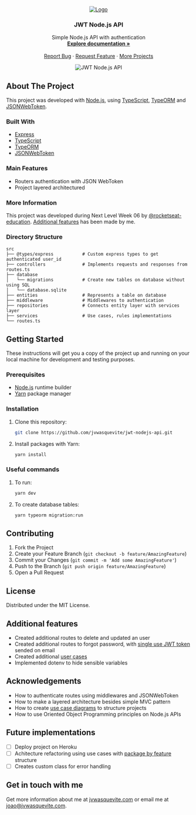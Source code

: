 <br />
<p align="center">
  <a href="https://github.com/jvwasquevite/jwt-nodejs-api">
    <img src="https://jvwasquevite.com/github/logo.png" alt="Logo">
  </a>

  <h3 align="center">JWT Node.js API</h3>

  <p align="center">
    Simple Node.js API with authentication
    <br />
    <a href="https://jvwasquevite.notion.site/NLW06-mission-nodeJS-51a92b212f6d4c958cab2fcf1edbc9f9"><strong>Explore documentation »</strong></a>
    <br />
    <br />
    <a href="https://github.com/jvwasquevite/jwt-nodejs-api/issues">Report Bug</a>
    ·
    <a href="https://github.com/jvwasquevite/jwt-nodejs-api/issues">Request Feature</a>
    ·
    <a href="https://github.com/jvwasquevite?tab=repositories">More Projects</a>
  </p>
</p>

<!-- made at screely.com, with: shadow on, plain regular window, no background, and 80x100px padding -->
<p align="center">
<img src="https://raw.githubusercontent.com/rocketseat-education/nlw-06-nodejs/master/.github/preview.png" alt="JWT Node.js API">
</p>

## About The Project

This project was developed with [Node.js](https://nodejs.org/en/), using [TypeScript](https://www.typescriptlang.org/), [TypeORM](https://typeorm.io/#/) and [JSONWebToken](https://github.com/auth0/node-jsonwebtoken#readme).

### Built With

* [Express](https://expressjs.com/pt-br/)
* [TypeScript](https://www.typescriptlang.org/)
* [TypeORM](https://typeorm.io/#/)
* [JSONWebToken](https://github.com/auth0/node-jsonwebtoken#readme)

### Main Features

* Routers authentication with JSON WebToken
* Project layered architectured

### More Information

This project was developed during Next Level Week 06 by [@rocketseat-education](https://github.com/rocketseat-education/). [Additional features](#additional-features) has been made by me.

### Directory Structure

```
src
├── @types/express           # Custom express types to get authenticated user_id
├── controllers              # Implements requests and responses from routes.ts
├── database
│   └── migrations           # Create new tables on database without using SQL
│   └── database.sqlite
├── entities                 # Represents a table on database
├── middleware               # Middlewares to authentication
├── repositories             # Connects entity layer with services layer
├── services                 # Use cases, rules implementations
└── routes.ts
```


## Getting Started

These instructions will get you a copy of the project up and running on your local machine for development and testing purposes.

### Prerequisites

* [Node.js](https://nodejs.org/en/) runtime builder
* [Yarn](https://classic.yarnpkg.com/en/) package manager

### Installation

1. Clone this repository:
   ```sh
   git clone https://github.com/jvwasquevite/jwt-nodejs-api.git
   ```
2. Install packages with Yarn:
   ```sh
   yarn install
   ```
  
### Useful commands

1. To run:
   ```sh
   yarn dev
   ```
2. To create database tables:
   ```sh
   yarn typeorm migration:run
   ```

## Contributing

1. Fork the Project
2. Create your Feature Branch (`git checkout -b feature/AmazingFeature`)
3. Commit your Changes (`git commit -m 'Add some AmazingFeature'`)
4. Push to the Branch (`git push origin feature/AmazingFeature`)
5. Open a Pull Request

## License

Distributed under the MIT License.

<h2 id="additional-features">Additional features</h2>

* Created additional routes to delete and updated an user
* Created additional routes to forgot password, with [single use JWT token](https://www.jbspeakr.cc/howto-single-use-jwt/) sended on email
* Created additional [user cases](https://github.com/jvwasquevite/jwt-nodejs-api/blob/master/user-cases.md)
* Implemented dotenv to hide sensible variables


## Acknowledgements

* How to authenticate routes using middlewares and JSONWebToken
* How to make a layered architecture besides simple MVC pattern
* How to create [use case diagrams](https://en.wikipedia.org/wiki/Use_case_diagram) to structure projects 
* How to use Oriented Object Programming principles on Node.js APIs

## Future implementations

- [ ] Deploy project on Heroku
- [ ] Achitecture refactoring using use cases with [package by feature](https://phauer.com/2020/package-by-feature/) structure
- [ ] Creates custom class for error handling

## Get in touch with me

Get more information about me at [jvwasquevite.com](https://jvwasquevite.com/) or email me at [joao@jvwasquevite.com](mailto:joao@jvwasquevite.com).
